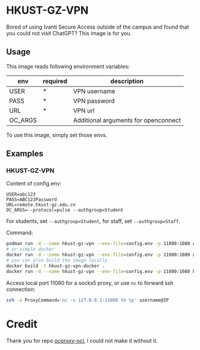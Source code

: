 # HKUST-GZ-VPN

Bored of using Ivanti Secure Access outside of the campus and found that you could not visit ChatGPT? This image is for you.

## Usage

This image reads following environment variables:

| env          | required | description                                                                 |
| ------------ | -------- | --------------------------------------------------------------------------- |
| USER         | \*       | VPN username                                                                |
| PASS         | \*       | VPN password                                                                |
| URL          | \*       | VPN url                                                                     |
| OC_ARGS      |          | Additional arguments for openconnect                                        |

To use this image, simply set those envs.

## Examples

### HKUST-GZ-VPN

Content of config.env:

```
USER=abc123
PASS=ABC123Password
URL=remote.hkust-gz.edu.cn
OC_ARGS=--protocol=pulse --authgroup=Student
```
For students, set `--authgroup=Student`, for staff, set `--authgroup=Staff`.

Command:

```sh
podman run -d --name hkust-gz-vpn --env-file=config.env -p 11080:1080 ghcr.io/yeahjack/hkust-gz-vpn:latest
# or simple docker
docker run -d --name hkust-gz-vpn --env-file=config.env -p 11080:1080 ghcr.io/yeahjack/hkust-gz-vpn:latest
# you can also build the image locally
docker build -t hkust-gz-vpn-docker .
docker run -d --name hkust-gz-vpn --env-file=config.env -p 11080:1080 hkust-gz-vpn-docker
```

Access local port 11080 for a socks5 proxy, or use `nc` to forward ssh connection:

```sh
ssh -o ProxyCommand='nc -x 127.0.0.1:11080 %h %p' username@IP
```

# Credit
Thank you for repo [ocproxy-oci](https://github.com/thezzisu/ocproxy-oci), I could not make it without it.
